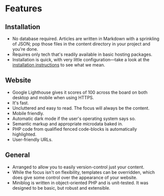 # Features

## Installation

- No database required.  Articles are written in Markdown with a sprinkling of JSON; pop those files in the content directory in your project and you're done.
- Requires only tech that's readily available in basic hosting packages.
- Installation is quick, with very little configuration&mdash;take a look at the [installation instructions](installation.md) to see what we mean.

## Website

- Google Lighthouse gives it scores of 100 across the board on both desktop and mobile when using HTTPS.
- It's fast.
- Uncluttered and easy to read.  The focus will always be the content.
- Mobile friendly.
- Automatic dark mode if the user's operating system says so.
- Semantic markup and appropriate microdata baked in.
- PHP code from qualified fenced code-blocks is automatically highlighted.
- User-friendly URLs.

## General

- Arranged to allow you to easily version-control just your content.
- While the focus isn't on flexibility, templates can be overridden, which does give some control over the appearance of your website.
- Miniblog is written in object-oriented PHP and is unit-tested.  It was designed to be basic, but robust and extensible.
